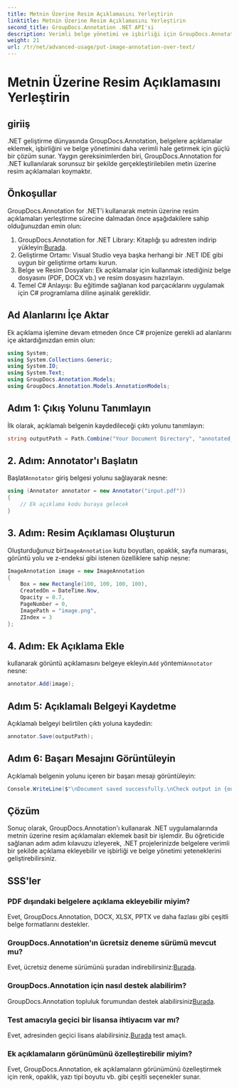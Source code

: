 ```yaml
---
title: Metnin Üzerine Resim Açıklamasını Yerleştirin
linktitle: Metnin Üzerine Resim Açıklamasını Yerleştirin
second_title: GroupDocs.Annotation .NET API'si
description: Verimli belge yönetimi ve işbirliği için GroupDocs.Annotation'ı kullanarak .NET'te metnin üzerine resim açıklamalarını nasıl ekleyeceğinizi öğrenin.
weight: 21
url: /tr/net/advanced-usage/put-image-annotation-over-text/
---
```


# Metnin Üzerine Resim Açıklamasını Yerleştirin

## giriiş
.NET geliştirme dünyasında GroupDocs.Annotation, belgelere açıklamalar eklemek, işbirliğini ve belge yönetimini daha verimli hale getirmek için güçlü bir çözüm sunar. Yaygın gereksinimlerden biri, GroupDocs.Annotation for .NET kullanılarak sorunsuz bir şekilde gerçekleştirilebilen metin üzerine resim açıklamaları koymaktır.
## Önkoşullar
GroupDocs.Annotation for .NET'i kullanarak metnin üzerine resim açıklamaları yerleştirme sürecine dalmadan önce aşağıdakilere sahip olduğunuzdan emin olun:
1.  GroupDocs.Annotation for .NET Library: Kitaplığı şu adresten indirip yükleyin:[Burada](https://releases.groupdocs.com/annotation/net/).
2. Geliştirme Ortamı: Visual Studio veya başka herhangi bir .NET IDE gibi uygun bir geliştirme ortamı kurun.
3. Belge ve Resim Dosyaları: Ek açıklamalar için kullanmak istediğiniz belge dosyasını (PDF, DOCX vb.) ve resim dosyasını hazırlayın.
4. Temel C# Anlayışı: Bu eğitimde sağlanan kod parçacıklarını uygulamak için C# programlama diline aşinalık gereklidir.

## Ad Alanlarını İçe Aktar
Ek açıklama işlemine devam etmeden önce C# projenize gerekli ad alanlarını içe aktardığınızdan emin olun:
```csharp
using System;
using System.Collections.Generic;
using System.IO;
using System.Text;
using GroupDocs.Annotation.Models;
using GroupDocs.Annotation.Models.AnnotationModels;
```
## Adım 1: Çıkış Yolunu Tanımlayın
İlk olarak, açıklamalı belgenin kaydedileceği çıktı yolunu tanımlayın:
```csharp
string outputPath = Path.Combine("Your Document Directory", "annotated_document.pdf");
```
## 2. Adım: Annotator'ı Başlatın
 Başlat`Annotator` giriş belgesi yolunu sağlayarak nesne:
```csharp
using (Annotator annotator = new Annotator("input.pdf"))
{
    // Ek açıklama kodu buraya gelecek
}
```
## 3. Adım: Resim Açıklaması Oluşturun
 Oluşturduğunuz bir`ImageAnnotation` kutu boyutları, opaklık, sayfa numarası, görüntü yolu ve z-endeksi gibi istenen özelliklere sahip nesne:
```csharp
ImageAnnotation image = new ImageAnnotation
{
    Box = new Rectangle(100, 100, 100, 100),
    CreatedOn = DateTime.Now,
    Opacity = 0.7,
    PageNumber = 0,
    ImagePath = "image.png",
    ZIndex = 3
};
```
## 4. Adım: Ek Açıklama Ekle
 kullanarak görüntü açıklamasını belgeye ekleyin.`Add` yöntemi`Annotator` nesne:
```csharp
annotator.Add(image);
```
## Adım 5: Açıklamalı Belgeyi Kaydetme
Açıklamalı belgeyi belirtilen çıktı yoluna kaydedin:
```csharp
annotator.Save(outputPath);
```
## Adım 6: Başarı Mesajını Görüntüleyin
Açıklamalı belgenin yolunu içeren bir başarı mesajı görüntüleyin:
```csharp
Console.WriteLine($"\nDocument saved successfully.\nCheck output in {outputPath}.");
```

## Çözüm
Sonuç olarak, GroupDocs.Annotation'ı kullanarak .NET uygulamalarında metnin üzerine resim açıklamaları eklemek basit bir işlemdir. Bu öğreticide sağlanan adım adım kılavuzu izleyerek, .NET projelerinizde belgelere verimli bir şekilde açıklama ekleyebilir ve işbirliği ve belge yönetimi yeteneklerini geliştirebilirsiniz.
## SSS'ler
### PDF dışındaki belgelere açıklama ekleyebilir miyim?
Evet, GroupDocs.Annotation, DOCX, XLSX, PPTX ve daha fazlası gibi çeşitli belge formatlarını destekler.
### GroupDocs.Annotation'ın ücretsiz deneme sürümü mevcut mu?
 Evet, ücretsiz deneme sürümünü şuradan indirebilirsiniz:[Burada](https://releases.groupdocs.com/).
### GroupDocs.Annotation için nasıl destek alabilirim?
 GroupDocs.Annotation topluluk forumundan destek alabilirsiniz[Burada](https://forum.groupdocs.com/c/annotation/10).
### Test amacıyla geçici bir lisansa ihtiyacım var mı?
 Evet, adresinden geçici lisans alabilirsiniz.[Burada](https://purchase.groupdocs.com/temporary-license/) test amaçlı.
### Ek açıklamaların görünümünü özelleştirebilir miyim?
Evet, GroupDocs.Annotation, ek açıklamaların görünümünü özelleştirmek için renk, opaklık, yazı tipi boyutu vb. gibi çeşitli seçenekler sunar.